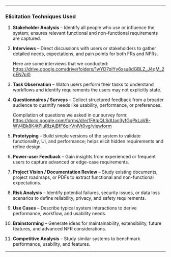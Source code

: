 
---

### **Elicitation Techniques Used**

1. **Stakeholder Analysis** – Identify all people who use or influence the system; ensures relevant functional and non-functional requirements are captured.

2. **Interviews** – Direct discussions with users or stakeholders to gather detailed needs, expectations, and pain points for both FRs and NFRs.

   Here are some interviews that we conducted: https://drive.google.com/drive/folders/1wYD7pIYv6xsu8dGBLZ_J4qM_2oEN7pl0

4. **Task Observation** – Watch users perform their tasks to understand workflows and identify requirements the users may not explicitly state.

5. **Questionnaires / Surveys** – Collect structured feedback from a broader audience to quantify needs like usability, performance, or preferences.

   Compilation of questions we asked in our survey form: https://docs.google.com/forms/d/e/1FAIpQLSdUan3yfGgPkLaVB-WV4Bk8K4tPluRIzAjBfF6qirVnlVt0vg/viewform

6. **Prototyping** – Build simple versions of the system to validate functionality, UI, and performance; helps elicit hidden requirements and refine design.

7. **Power-user Feedback** – Gain insights from experienced or frequent users to capture advanced or edge-case requirements.

8. **Project Vision / Documentation Review** – Study existing documents, project roadmaps, or PDFs to extract functional and non-functional expectations.

9. **Risk Analysis** – Identify potential failures, security issues, or data loss scenarios to define reliability, privacy, and safety requirements.

10. **Use Cases** – Describe typical system interactions to derive performance, workflow, and usability needs.

11. **Brainstorming** – Generate ideas for maintainability, extensibility, future features, and advanced NFR considerations.

12. **Competitive Analysis** – Study similar systems to benchmark performance, usability, and features.

---

